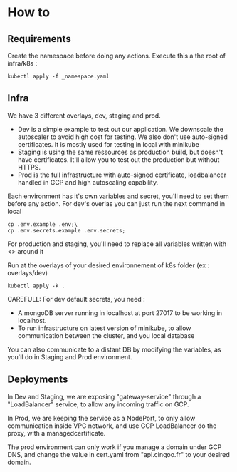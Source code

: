 # How to

## Requirements

Create the namespace before doing any actions.
Execute this a the root of infra/k8s :

```
kubectl apply -f _namespace.yaml
```

## Infra

We have 3 different overlays, dev, staging and prod.

-   Dev is a simple example to test out our application. We downscale the autoscaler to avoid high cost for testing. We also don't use auto-signed certificates. It is mostly used for testing in local with minikube
-   Staging is using the same ressources as production build, but doesn't have certificates. It'll allow you to test out the production but without HTTPS.
-   Prod is the full infrastructure with auto-signed certificate, loadbalancer handled in GCP and high autoscaling capability.

Each environment has it's own variables and secret, you'll need to set them before any action. For dev's overlas you can just run the next command in local

```
cp .env.example .env;\
cp .env.secrets.example .env.secrets;
```

For production and staging, you'll need to replace all variables written with <> around it

Run at the overlays of your desired environnement of k8s folder (ex : overlays/dev)

```
kubectl apply -k .
```

CAREFULL: For dev default secrets, you need :

-   A mongoDB server running in localhost at port 27017 to be working in localhost.
-   To run infrastructure on latest version of minikube, to allow communication between the cluster, and you local database

You can also communicate to a distant DB by modifying the variables, as you'll do in Staging and Prod environment.

## Deployments

In Dev and Staging, we are exposing "gateway-service" through a "LoadBalancer" service, to allow any incoming traffic on GCP.

In Prod, we are keeping the service as a NodePort, to only allow communication inside VPC network, and use GCP LoadBalancer do the proxy, with a managedcertificate.

The prod environment can only work if you manage a domain under GCP DNS, and change the value in cert.yaml from "api.cinqoo.fr" to your desired domain.
